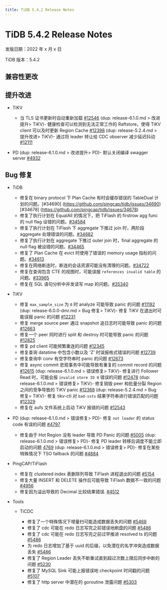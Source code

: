 ```yaml
---
title: TiDB 5.4.2 Release Notes
---
```


# TiDB 5.4.2 Release Notes

发版日期：2022 年 x 月 x 日

TiDB 版本：5.4.2

## 兼容性更改

## 提升改进

+ TiKV

    - 当 TLS 证书更新时自动重新加载 [#12546](https://github.com/tikv/tikv/issues/12546)
    (dup: release-6.1.0.md > 改进提升> TiKV)- 健康检查可以检测到无法正常工作的 Raftstore，使得 TiKV client 可以及时更新 Region Cache [#12398](https://github.com/tikv/tikv/issues/12398)
    (dup: release-5.2.4.md > 提升改进> TiKV)- 通过将 leader 转让给 CDC observer 减少延迟抖动 [#12111](https://github.com/tikv/tikv/issues/12111)

+ PD
    (dup: release-6.1.0.md > 改进提升> PD)- 默认关闭编译 swagger server [#4932](https://github.com/tikv/pd/issues/4932)

## Bug 修复

+ TiDB

    <!--planner-->
    - 修复在 binary protocol 下 Plan Cache 有时会缓存错误的 TableDual 计划的问题。[#34690] (https://github.com/pingcap/tidb/issues/34690) [#34678] (https://github.com/pingcap/tidb/issues/34678)
    - 修复了执行计划在 EqualAll 的情况下，把 TiFlash 的 firstrow agg func 的 null flag 设错的问题。[#34584](https://github.com/pingcap/tidb/issues/34584)
    - 修复了执行计划在 TiFlash 下 aggregate 下推过 join 时，两阶段 aggregate 处理错误的问题。[#34682](https://github.com/pingcap/tidb/issues/34682)
    - 修复了执行计划在 aggregate 下推过 outer join 时，final aggregate 的 null flag 被设错的问题。[#34465](https://github.com/pingcap/tidb/issues/34465)
    - 修复了 Plan Cache 在 evict 时使用了错误的 memory usage 指标的问题。[#34613](https://github.com/pingcap/tidb/issues/34613)

    <!--transaction-->

    <!--sql-infra-->
    - 修复在网络断连时，断连的会话资源可能没有清理的问题。[#34722](https://github.com/pingcap/tidb/issues/34722)
    - 修复在查询包含 CTE 的视图时，可能误报 `references invalid table` 的问题。[#33965](https://github.com/pingcap/tidb/issues/33965)

    <!--diagnosis-->
    - 修复在 SQL 语句分析中并发读写 map 的问题。[#35340](https://github.com/pingcap/tidb/issues/35340)

+ TiKV

    - 修复 `max_sample_size` 为 `0` 时 analyze 可能导致 panic 的问题 [#11192](https://github.com/tikv/tikv/issues/11192)
    (dup: release-6.0.0-dmr.md > Bug 修复> TiKV)- 修复 TiKV 在退出时可能误报 panic 的问题 [#12231](https://github.com/tikv/tikv/issues/12231)
    - 修复 merge source peer 通过 snapshot 追日志时可能导致 panic 的问题 [#12663](https://github.com/tikv/tikv/issues/12663)
    - 修复一个 peer 同时进行 split 和 destroy 时可能导致 panic 的问题 [#12825](https://github.com/tikv/tikv/issues/12825)
    - 修复 pd client 可能频繁重连的问题 [#12345](https://github.com/tikv/tikv/issues/12345)
    - 修复查询 datatime 中包含小数以及 'Z' 时误报格式错误的问题 [#12739](https://github.com/tikv/tikv/issues/12739)
    - 修复查询中 conv 有空字符串时 panic 的问题 [#12673](https://github.com/tikv/tikv/issues/12673)
    - 修复 async commit 悲观事务中可能导致有重复的 commit record 的问题 [#12615](https://github.com/tikv/tikv/issues/12615)
    (dup: release-6.1.0.md > 错误修复> TiKV)- 修复进行 Follower Read 时，可能会报 `invalid store ID 0` 错误的问题 [#12478](https://github.com/tikv/tikv/issues/12478)
    (dup: release-6.1.0.md > 错误修复> TiKV)- 修复销毁 peer 和批量分裂 Region 之间的竞争导致的 TiKV panic [#12368](https://github.com/tikv/tikv/issues/12368)
    (dup: release-5.2.4.md > Bug 修复> TiKV)- 修复 tikv-ctl 对 `bad-ssts` 结果字符串进行错误匹配的问题 [#12329](https://github.com/tikv/tikv/issues/12329)
     - 修复在 aufs 文件系统上启动 TiKV 报错的问题 [#12543](https://github.com/tikv/tikv/issues/12543)


+ PD
    (dup: release-6.1.0.md > 错误修复> PD)- 修复 `not leader` 的 status code 有误的问题 [#4797](https://github.com/tikv/pd/issues/4797)
    - 修复由于 Hot Region 没有 leader 导致 PD Panic 的问题 [#5005](https://github.com/tikv/pd/issues/5005)
    (dup: release-6.1.0.md > 错误修复> PD)- 修复 PD leader 转移后调度不能立即启动的问题 [4769](https://github.com/tikv/pd/issues/4769)
    (dup: release-6.1.0.md > 错误修复> PD)- 修复在某些特殊情况下 TSO fallback 的问题 [#4884](https://github.com/tikv/pd/issues/4884)

+ PingCAP/TiFlash

    <!--storage-->
    - 修复在 clustered index 表删除列导致 TiFlash 进程退出的问题 [#5154](https://github.com/pingcap/tiflash/issues/5154)
    - 修复大量 INSERT 和 DELETE 操作后可能导致 TiFlash 数据不一致的问题 [#4956](https://github.com/pingcap/tiflash/issues/4956)
    <!--compute-->
    - 修复因为溢出导致的 Decimal 比较结果错误. [#4512](https://github.com/pingcap/tiflash/issues/4512)

+ Tools

  + TiCDC

    - 修复了一个特殊情况下增量扫可能造成数据丢失的问题 [#5468](https://github.com/pingcap/tiflow/issues/5468)
    - 修复了 cdc 可能在 redo 日志写完之前错误地刷盘的问题 [#5486](https://github.com/pingcap/tiflow/issues/5486)
    - 修复了 cdc 可能在 redo 日志写完之前过早推进 resolved ts 的问题 [#5486](https://github.com/pingcap/tiflow/issues/5486)
    - 为 redo 日志增加了基于 uuid 的后缀，以免潜在的名字冲突造成数据丢失 [#5486](https://github.com/pingcap/tiflow/issues/5486)
    - 修复了 Region Leader 丢失不断重试直到超过次数上限后同步中断的问题 [#5230](https://github.com/pingcap/tiflow/issues/5230)
    - 修复了 MySQL Sink 可能上报错误地 checkpoint 时间戳的问题 [#5107](https://github.com/pingcap/tiflow/issues/5107)
    - 修复了 http server 中潜在的 goroutine 泄露问题 [#5303](https://github.com/pingcap/tiflow/issues/5303)
